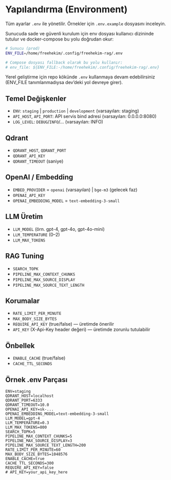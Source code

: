 # Yapılandırma (Environment)

Tüm ayarlar `.env` ile yönetilir. Örnekler için `.env.example` dosyasını inceleyin.

Sunucuda sade ve güvenli kurulum için env dosyası kullanıcı dizininde tutulur ve docker-compose bu yolu doğrudan okur:

```bash
# Sunucu (prod)
ENV_FILE=/home/freehekim/.config/freehekim-rag/.env

# Compose dosyası fallback olarak bu yolu kullanır:
# env_file: ${ENV_FILE:-/home/freehekim/.config/freehekim-rag/.env}
```

Yerel geliştirme için repo kökünde `.env` kullanmaya devam edebilirsiniz (ENV_FILE tanımlanmadıysa dev’deki yol devreye girer).

## Temel Değişkenler
- `ENV`: `staging` | `production` | `development` (varsayılan: staging)
- `API_HOST`, `API_PORT`: API servis bind adresi (varsayılan: 0.0.0.0:8080)
- `LOG_LEVEL`: `DEBUG`/`INFO`/… (varsayılan: INFO)

## Qdrant
- `QDRANT_HOST`, `QDRANT_PORT`
- `QDRANT_API_KEY`
- `QDRANT_TIMEOUT` (saniye)

## OpenAI / Embedding
- `EMBED_PROVIDER` = `openai` (varsayılan) | `bge-m3` (gelecek faz)
- `OPENAI_API_KEY`
- `OPENAI_EMBEDDING_MODEL` = `text-embedding-3-small`

## LLM Üretim
- `LLM_MODEL` (örn. gpt-4, gpt-4o, gpt-4o-mini)
- `LLM_TEMPERATURE` (0–2)
- `LLM_MAX_TOKENS`

## RAG Tuning
- `SEARCH_TOPK`
- `PIPELINE_MAX_CONTEXT_CHUNKS`
- `PIPELINE_MAX_SOURCE_DISPLAY`
- `PIPELINE_MAX_SOURCE_TEXT_LENGTH`

## Korumalar
- `RATE_LIMIT_PER_MINUTE`
- `MAX_BODY_SIZE_BYTES`
- `REQUIRE_API_KEY` (true/false) — üretimde önerilir
- `API_KEY` (X-Api-Key header değeri) — üretimde zorunlu tutulabilir

## Önbellek
- `ENABLE_CACHE` (true/false)
- `CACHE_TTL_SECONDS`

## Örnek .env Parçası
```env
ENV=staging
QDRANT_HOST=localhost
QDRANT_PORT=6333
QDRANT_TIMEOUT=10.0
OPENAI_API_KEY=sk-...
OPENAI_EMBEDDING_MODEL=text-embedding-3-small
LLM_MODEL=gpt-4
LLM_TEMPERATURE=0.3
LLM_MAX_TOKENS=800
SEARCH_TOPK=5
PIPELINE_MAX_CONTEXT_CHUNKS=5
PIPELINE_MAX_SOURCE_DISPLAY=3
PIPELINE_MAX_SOURCE_TEXT_LENGTH=200
RATE_LIMIT_PER_MINUTE=60
MAX_BODY_SIZE_BYTES=1048576
ENABLE_CACHE=true
CACHE_TTL_SECONDS=300
REQUIRE_API_KEY=false
# API_KEY=your_api_key_here
```
